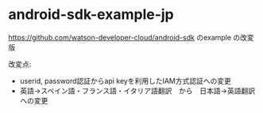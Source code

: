 # android-sdk-example-jp
https://github.com/watson-developer-cloud/android-sdk のexample の改変版

改変点:
* userid, password認証からapi keyを利用したIAM方式認証への変更
* 英語→スペイン語・フランス語・イタリア語翻訳　から　日本語→英語翻訳への変更
